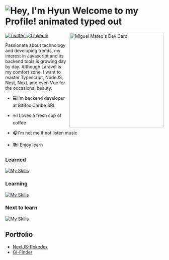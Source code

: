 <h1>
  <img src="https://readme-typing-svg.demolab.com?font=Operator+Mono&size=37&duration=2800&pause=2000&color=FAFAFA&center=true&vCenter=true&width=940&height=50&lines=Hi+%F0%9F%91%8B%2C+I'm+Miguel+Mateo!" align="middle" alt="Hey, I'm Hyun Welcome to my Profile! animated typed out">
</h1>
<div align="left">
  <a target="_blank" href="https://twitter.com/MiguelMateoT">
    <img
      src="https://img.shields.io/twitter/follow/omBratteng?label=Twitter&logo=twitter&style=flat-square&color=1da1f2&logoColor=ffffff"
      alt="Twitter"
    />
  </a>
  <a href="https://www.linkedin.com/in/miguelangelmateotavarez/">
    <img
      src="https://img.shields.io/static/v1?logo=linkedin&style=flat-square&color=0072b1&label=LinkedIn&message=%E2%98%86"
      alt="LinkedIn"
    />
  </a>
  <a 
   href="https://app.daily.dev/MiguelMateot">
  <img src="https://api.daily.dev/devcards/d1a761016ef94813811480b4d08390c4.png?r=8zc" 
       width="300"
       align="right"
       alt="Miguel Mateo's Dev Card"/>
  </a>
</div>

Passionate about technology and developing trends, my interest in Javascript and its backend tools is growing day by day. Although Laravel is my comfort zone, I want to master Typescript, NodeJS, Nest, Next, and even Vue for the occasional beauty.

- 💻I'm backend developer at BitBox Caribe SRL

- ☕I Loves a fresh cup of coffee

- 🎧I'm not me if not listen music

- 📚I Enjoy learn

### Learned
[![My Skills](https://skillicons.dev/icons?i=html,css,javascript,php,laravel,typescript,nodejs)](https://skillicons.dev)

### Learning
[![My Skills](https://skillicons.dev/icons?i=nest,next)](https://skillicons.dev)

### Next to learn
[![My Skills](https://skillicons.dev/icons?i=vue)](https://skillicons.dev)

## Portfolio

* [NextJS-Pokedex](https://nextjspokedex.miguelmateo.dev/)
* [Gi-Finder](https://main--venerable-sorbet-9f59de.netlify.app/)
